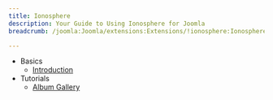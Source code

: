 ```yaml
---
title: Ionosphere
description: Your Guide to Using Ionosphere for Joomla
breadcrumb: /joomla:Joomla/extensions:Extensions/!ionosphere:Ionosphere

---
```


* Basics
    * [Introduction]()
* Tutorials
    * [Album Gallery]()

